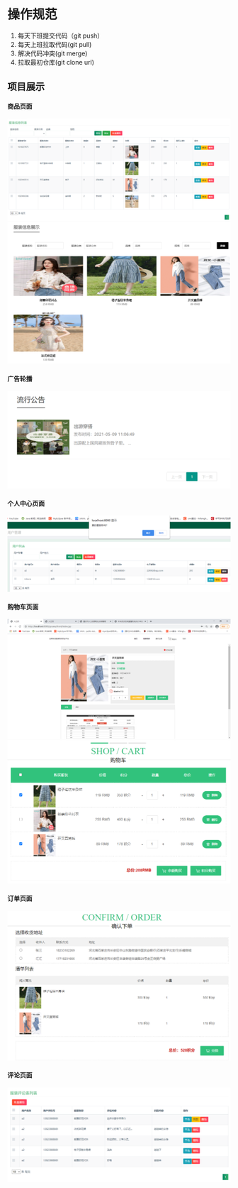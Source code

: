 # 操作规范
1. 每天下班提交代码（git push）
2. 每天上班拉取代码(git pull)
3. 解决代码冲突(git merge)
4. 拉取最初仓库(git clone url)

## 项目展示
#### 商品页面
![商品主页](./img/zhuye.png)
![商品主页_商品](./img/zhuye_sp.png)
#### 广告轮播
![广告轮播](./img/lunbo.png)
#### 个人中心页面
![用户管理](./img/yonghu.png)
#### 购物车页面
![购物车](./img/gouwuche.png)
![购物车_列表](./img/gouwuche_liebiao.png)

#### 订单页面
![支付页面](./img/dingdan.png)

#### 评论页面
![评论页面](./img/pinglun.png)
